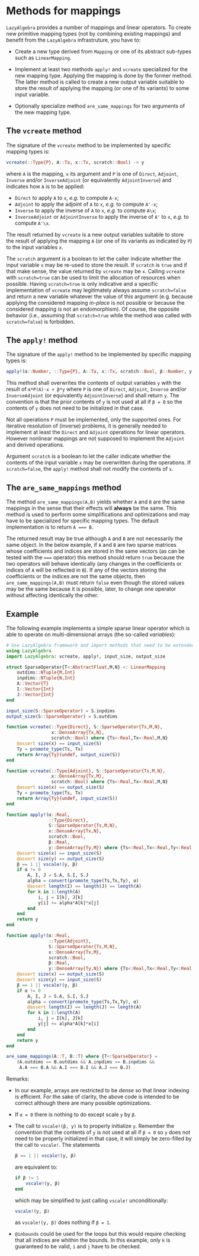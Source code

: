 # Methods for mappings

`LazyAlgebra` provides a number of mappings and linear operators.  To create
new primitive mapping types (not by combining existing mappings) and benefit
from the `LazyAlgebra` infrastruture, you have to:

* Create a new type derived from `Mapping` or one of its abstract sub-types
  such as `LinearMapping`.

* Implement at least two methods `apply!` and `vcreate` specialized for the new
  mapping type.  Applying the mapping is done by the former method.  The latter
  method is called to create a new output variable suitable to store the result
  of applying the mapping (or one of its variants) to some input variable.

* Optionally specialize method `are_same_mappings` for two arguments of the new
  mapping type.


## The `vcreate` method

The signature of the `vcreate` method to be implemented by specific mapping
types is:

```julia
vcreate(::Type{P}, A::Ta, x::Tx, scratch::Bool) -> y
```

where `A` is the mapping, `x` its argument and `P` is one of `Direct`,
`Adjoint`, `Inverse` and/or `InverseAdjoint` (or equivalently `AdjointInverse`)
and indicates how `A` is to be applied:

* `Direct` to apply `A` to `x`, *e.g.* to compute `A⋅x`;
* `Adjoint` to apply the adjoint of `A` to `x`, *e.g.* to compute `A'⋅x`;
* `Inverse` to apply the inverse of `A` to `x`, *e.g.* to compute `A\x`;
* `InverseAdjoint` or `AdjointInverse` to apply the inverse of `A'` to `x`,
  *e.g.* to compute `A'\x`.

The result returned by `vcreate` is a new output variables suitable to store
the result of applying the mapping `A` (or one of its variants as indicated by
`P`) to the input variables `x`.

The `scratch` argument is a boolean to let the caller indicate whether
the input variable `x` may be re-used to store the result.  If `scratch` is
`true` and if that make sense, the value returned by `vcreate` may be `x`.
Calling `vcreate` with `scratch=true` can be used to limit the allocation of
resources when possible.  Having `scratch=true` is only indicative and a
specific implementation of `vcreate` may legitimately always assume
`scratch=false` and return a new variable whatever the value of this argument
(e.g. because applying the considered mapping *in-place* is not possible or
because the considered mapping is not an endomorphism).  Of course, the
opposite behavior (i.e., assuming that `scratch=true` while the method was
called with `scratch=false`) is forbidden.


## The `apply!` method

The signature of the `apply!` method to be implemented by specific mapping
types is:

```julia
apply!(α::Number, ::Type{P}, A::Ta, x::Tx, scratch::Bool, β::Number, y::Ty) -> y
```

This method shall overwrites the contents of output variables `y` with the
result of `α*P(A)⋅x + β*y` where `P` is one of `Direct`, `Adjoint`, `Inverse`
and/or `InverseAdjoint` (or equivalently `AdjointInverse`) and shall return
`y`.  The convention is that the prior contents of `y` is not used at all if `β
= 0` so the contents of `y` does not need to be initialized in that case.

Not all operations `P` must be implemented, only the supported ones.  For
iterative resolution of (inverse) problems, it is generally needed to implement
at least the `Direct` and `Adjoint` operations for linear operators.  However
nonlinear mappings are not supposed to implement the `Adjoint` and derived
operations.

Argument `scratch` is a boolean to let the caller indicate whether the contents
of the input variable `x` may be overwritten during the operations.  If
`scratch=false`, the `apply!` method shall not modify the contents of `x`.


## The `are_same_mappings` method

The method `are_same_mappings(A,B)` yields whether `A` and `B` are the same
mappings in the sense that their effects will **always** be the same.  This
method is used to perform some simplifications and optimizations and may have
to be specialized for specific mapping types.  The default implementation is to
return `A === B`.

The returned result may be true although `A` and `B` are not necessarily the
same object.  In the below example, if `A` and `B` are two sparse matrices
whose coefficients and indices are stored in the same vectors (as can be tested
with the `===` operator) this method should return `true` because the two
operators will behave identically (any changes in the coefficients or indices
of `A` will be reflected in `B`).  If any of the vectors storing the
coefficients or the indices are not the same objects, then
`are_same_mappings(A,B)` must return `false` even though the stored values may
be the same because it is possible, later, to change one operator without
affecting identically the other.


## Example

The following example implements a simple sparse linear operator which is able
to operate on multi-dimensional arrays (the so-called *variables*):

```julia
# Use LazyAlgebra framework and import methods that need to be extended.
using LazyAlgebra
import LazyAlgebra: vcreate, apply!, input_size, output_size

struct SparseOperator{T<:AbstractFloat,M,N} <: LinearMapping
    outdims::NTuple{M,Int}
    inpdims::NTuple{N,Int}
    A::Vector{T}
    I::Vector{Int}
    J::Vector{Int}
end

input_size(S::SparseOperator) = S.inpdims
output_size(S::SparseOperator) = S.outdims

function vcreate(::Type{Direct}, S::SparseOperator{Ts,M,N},
                 x::DenseArray{Tx,N},
                 scratch::Bool) where {Ts<:Real,Tx<:Real,M,N}
    @assert size(x) == input_size(S)
    Ty = promote_type(Ts, Tx)
    return Array{Ty}(undef, output_size(S))
end

function vcreate(::Type{Adjoint}, S::SparseOperator{Ts,M,N},
                 x::DenseArray{Tx,M},
                 scratch::Bool) where {Ts<:Real,Tx<:Real,M,N}
    @assert size(x) == output_size(S)
    Ty = promote_type(Ts, Tx)
    return Array{Ty}(undef, input_size(S))
end

function apply!(α::Real,
                ::Type{Direct},
                S::SparseOperator{Ts,M,N},
                x::DenseArray{Tx,N},
                scratch::Bool,
                β::Real,
                y::DenseArray{Ty,M}) where {Ts<:Real,Tx<:Real,Ty<:Real,M,N}
    @assert size(x) == input_size(S)
    @assert size(y) == output_size(S)
    β == 1 || vscale!(y, β)
    if α != 0
        A, I, J = S.A, S.I, S.J
        alpha = convert(promote_type(Ts,Tx,Ty), α)
        @assert length(I) == length(J) == length(A)
        for k in 1:length(A)
            i, j = I[k], J[k]
            y[i] += alpha*A[k]*x[j]
        end
    end
    return y
end

function apply!(α::Real,
                ::Type{Adjoint},
                S::SparseOperator{Ts,M,N},
                x::DenseArray{Tx,M},
                scratch::Bool,
                β::Real,
                y::DenseArray{Ty,N}) where {Ts<:Real,Tx<:Real,Ty<:Real,M,N}
    @assert size(x) == output_size(S)
    @assert size(y) == input_size(S)
    β == 1 || vscale!(y, β)
    if α != 0
        A, I, J = S.A, S.I, S.J
        alpha = convert(promote_type(Ts,Tx,Ty), α)
        @assert length(I) == length(J) == length(A)
        for k in 1:length(A)
            i, j = I[k], J[k]
            y[j] += alpha*A[k]*x[i]
        end
    end
    return y
end

are_same_mappings(A::T, B::T) where {T<:SparseOperator} =
    (A.outdims == B.outdims && A.inpdims == B.inpdims &&
     A.A === B.A && A.I === B.I && A.J === B.J)
```

Remarks:

- In our example, arrays are restricted to be *dense* so that linear indexing
  is efficient.  For the sake of clarity, the above code is intended to be
  correct although there are many possible optimizations.

- If `α = 0` there is nothing to do except scale `y` by `β`.

- The call to `vscale!(β, y)` is to properly initialize `y`.  Remember the
  convention that the contents of `y` is not used at all if `β = 0` so `y`
  does not need to be properly initialized in that case, it will simply be
  zero-filled by the call to `vscale!`.  The statements

  ```julia
  β == 1 || vscale!(y, β)
  ```

  are equivalent to:

  ```julia
  if β != 1
      vscale!(y, β)
  end
  ```

  which may be simplified to just calling `vscale!` unconditionally:

  ```julia
  vscale!(y, β)
  ```

  as `vscale!(y, β)` does nothing if `β = 1`.

- `@inbounds` could be used for the loops but this would require checking that
  all indices are whithin the bounds.  In this example, only `k` is guaranteed
  to be valid, `i` and `j` have to be checked.
